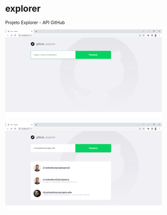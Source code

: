 # explorer
Projeto Explorer - API GitHub

![Print da home do projeto](/src/assets/print_one.png)

![Print da home do projeto com dados extraídos do GitHub](/src/assets/print_two.png)